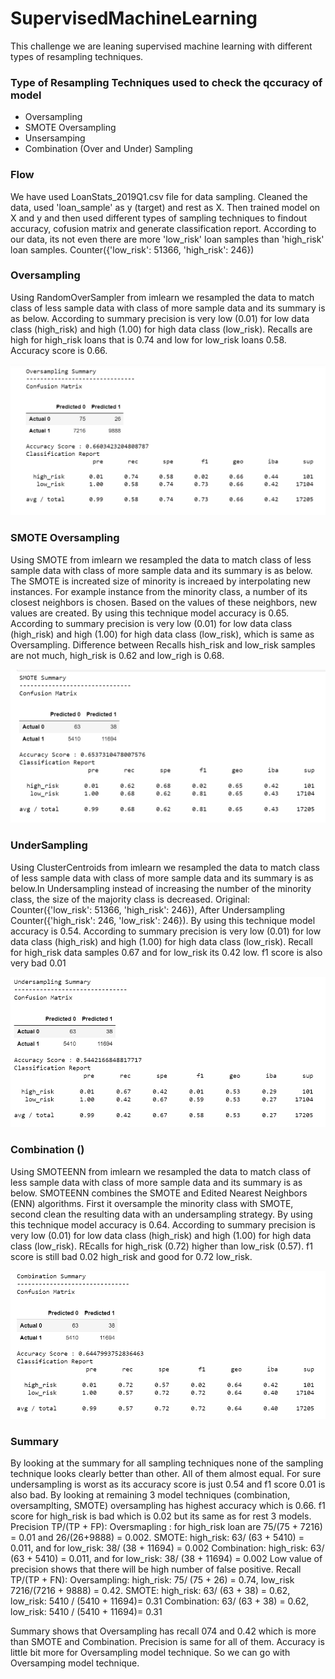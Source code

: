 # SupervisedMachineLearning
This challenge we are leaning supervised machine learning with different types of resampling techniques.
### Type of Resampling Techniques used to check the qccuracy of model
* Oversampling
* SMOTE Oversampling
* Unsersamping
* Combination (Over and Under) Sampling

### Flow
We have used LoanStats_2019Q1.csv file for data sampling. Cleaned the data, used 'loan_sample' as y (target) and rest as X. Then trained model on X and y and then used different types of sampling techniques to findout accuracy, cofusion matrix and generate classification report. According to our data, its not even there are more 'low_risk' loan samples than 'high_risk' loan samples. Counter({'low_risk': 51366, 'high_risk': 246})

### Oversampling
Using RandomOverSampler from imlearn we resampled the data to match class of less sample data with class of more sample data and its summary is as below. According to summary precision is very low (0.01) for low data class (high_risk) and high (1.00) for high data class (low_risk). Recalls are high for high_risk loans that is 0.74 and low for low_risk loans 0.58. Accuracy score is 0.66.

![Oversampling](images/oversampling.PNG)

### SMOTE Oversampling
Using SMOTE from imlearn we resampled the data to match class of less sample data with class of more sample data and its summary is as below. The SMOTE is increated size of minority is increaed by interpolating new instances. For example instance from the minority class, a number of its closest neighbors is chosen. Based on the values of these neighbors, new values are created. By using this technique model accuracy is 0.65. According to summary precision is very low (0.01) for low data class (high_risk) and high (1.00) for high data class (low_risk), which is same as Oversampling. Difference between Recalls hish_risk and low_risk samples are not much, high_risk is 0.62 and low_righ is 0.68.

![SMOTE](images/smote.PNG)

### UnderSampling
Using ClusterCentroids from imlearn we resampled the data to match class of less sample data with class of more sample data and its summary is as below.In Undersampling instead of increasing the number of the minority class, the size of the majority class is decreased. Original: Counter({'low_risk': 51366, 'high_risk': 246}), After Undersampling Counter({'high_risk': 246, 'low_risk': 246}). By using this technique model accuracy is 0.54. According to summary precision is very low (0.01) for low data class (high_risk) and high (1.00) for high data class (low_risk). Recall for high_risk data samples 0.67 and for low_risk its 0.42 low. f1 score is also very bad 0.01

![Undersampling](images/under.PNG)

### Combination ()
Using SMOTEENN from imlearn we resampled the data to match class of less sample data with class of more sample data and its summary is as below. SMOTEENN combines the SMOTE and Edited Nearest Neighbors (ENN) algorithms. First it oversample the minority class with SMOTE, second clean the resulting data with an undersampling strategy. By using this technique model accuracy is 0.64.  According to summary precision is very low (0.01) for low data class (high_risk) and high (1.00) for high data class (low_risk). REcalls for high_risk (0.72) higher than low_risk (0.57). f1 score is still bad 0.02 high_risk and good for 0.72 low_risk.

![Combination](images/combination.PNG)

### Summary
By looking at the summary for all sampling techniques none of the sampling technique looks clearly better than other. All of them almost equal. For sure undersampling is worst as its accuracy score is just 0.54 and f1 score 0.01 is also bad.
By looking at remaining 3 model techniques (combination, oversamplting, SMOTE) oversampling has highest accuracy which is 0.66. f1 score for high_risk is bad which is 0.02 but its same as for rest 3 models. Precision TP/(TP + FP):
Oversmapling : for high_risk loan are 75/(75 +  7216) = 0.01 and 26/(26+9888) = 0.002. 
SMOTE: high_risk: 63/ (63 + 5410) = 0.011, and for low_risk: 38/ (38 + 11694) = 0.002
Combination: high_risk: 63/ (63 + 5410) = 0.011, and for low_risk: 38/ (38 + 11694) = 0.002
Low value of precision shows that there will be high number of false positive.
Recall TP/(TP + FN):
Oversampling: high_risk: 75/ (75 + 26) = 0.74, low_risk 7216/(7216 + 9888) = 0.42.
SMOTE: high_risk:  63/ (63 + 38) = 0.62, low_risk: 5410 / (5410 + 11694)= 0.31
Combination: 63/ (63 + 38) = 0.62, low_risk: 5410 / (5410 + 11694)= 0.31

Summary shows that Oversampling has recall 074 and 0.42 which is more than SMOTE and Combination. Precision is same for all of them. Accuracy is little bit more for Oversampling model technique. So we can go with Oversamping model technique.







